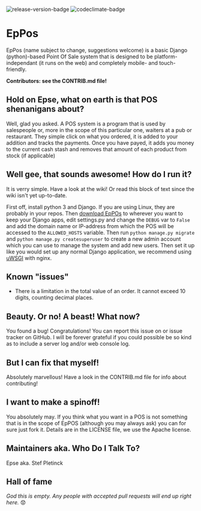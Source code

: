 ![release-version-badge](https://img.shields.io/github/tag/Epse/EpPos.svg) ![codeclimate-badge](https://img.shields.io/codeclimate/github/Epse/EpPos.svg)
# EpPos
EpPos (name subject to change, suggestions welcome) is a basic Django (python)-based Point Of Sale
system that is designed to be platform-independant (it runs on the web) and completely mobile- and
touch-friendly. 

**Contributors: see the CONTRIB.md file!**

## Hold on Epse, what on earth is that POS shenanigans about?
Well, glad you asked. A POS system is a program that is used by salespeople or, more in the scope of
this particular one, waiters at a pub or restaurant. They simple click on what you ordered, it is
added to your addition and tracks the payments. Once you have payed, it adds you money to the
current cash stash and removes that amount of each product from stock (if applicable)

## Well gee, that sounds awesome! How do I run it?
It is verry simple. Have a look at the wiki! Or read this block of text since the wiki isn't yet up-to-date.

First off, install python 3 and Django. If you are using Linux, they are probably in your repos.
Then [download EpPOs](https://github.com/Epse/EpPos/releases) to wherever you want to keep your Django apps, edit settings.py
and change the `DEBUG` var to `False` and add the domain name or IP-address from which the POS will
be accessed to the `ALLOWED_HOSTS` variable. Then run `python manage.py migrate` and `python
manage.py createsuperuser` to create a new admin account which you can use to manage the system and
add new users.
Then set it up like you would set up any normal Django application, we recommend using
[uWSGI](http://uwsgi-docs.readthedocs.io/en/latest/tutorials/Django_and_nginx.html) with nginx.

## Known "issues"
- There is a limitation in the total value of an order. It cannot exceed 10 digits, counting decimal places.

## Beauty. Or no! A beast! What now?
You found a bug! Congratulations! You can report this issue on or issue tracker on GitHub. I will be
forever grateful if you could possible be so kind as to include a server log and/or web console log.

## But I can fix that myself!
Absolutely marvellous! Have a look in the CONTRIB.md file for info about contributing!

## I want to make a spinoff!
You absolutely may. If you think what you want in a POS is not something that is in the scope of
EpPOS (although you may always ask) you can for sure just fork it. Details are in the LICENSE file,
we use the Apache license.

## Maintainers aka. Who Do I Talk To?
Epse aka. Stef Pletinck

## Hall of fame
*God this is empty. Any people with accepted pull requests will end up right here.*
:worried:
